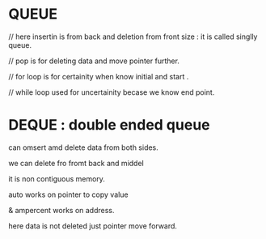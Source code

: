 #  QUEUE 
// here insertin is from back   and deletion from front size :  it is called singlly queue.  

// pop is for deleting data and move pointer further. 


// for loop is for certainity when know initial and start .

// while loop used for uncertainity  becase we know end point.   



# DEQUE : double ended queue 
can omsert amd delete data from   both sides.  

we can delete fro fromt back   and  middel 

it is non contiguous memory.  



auto  works on pointer to copy value 

&  ampercent works on  address.  

here data is not deleted  just   pointer move forward.